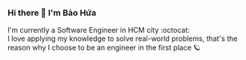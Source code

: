### Hi there 👋 I'm Bảo Hứa 

I'm currently a Software Engineer in HCM city   :octocat:  <br />
I love applying my knowledge to solve real-world problems, that's the reason why I choose to be an engineer in the first place 🪐 <br />
